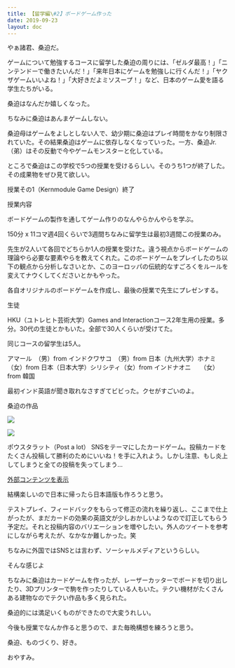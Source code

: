 ```yaml
---
title: 【留学編\#2】ボードゲーム作った
date: 2019-09-23
layout: doc
---
```


やぁ諸君、桑迫だ。

ゲームについて勉強するコースに留学した桑迫の周りには、「ゼルダ最高！」「ニンテンドーで働きたいんだ！」「来年日本にゲームを勉強しに行くんだ！」「ヤクザゲームいいよね！」「大好きだよミソスープ！」など、日本のゲーム愛を語る学生たちがいる。

桑迫はなんだか嬉しくなった。

ちなみに桑迫はあんまゲームしない。

桑迫母はゲームをよしとしない人で、幼少期に桑迫はプレイ時間をかなり制限されていた。その結果桑迫はゲームに依存しなくなっていった。一方、桑迫Jr.（弟）はその反動で今やゲームモンスターと化している。

ところで桑迫はこの学校で5つの授業を受けるらしい。そのうち1つが終了した。その成果物をぜひ見て欲しい。

授業その1（Kernmodule Game Design）終了

授業内容

ボードゲームの製作を通してゲーム作りのなんやらかんやらを学ぶ。

150分 x 11コマ週4回くらいで3週間ちなみに留学生は最初3週間この授業のみ。

先生が2人いて各回でどちらか1人の授業を受けた。違う視点からボードゲームの理論やら必要な要素やらを教えてくれた。このボードゲームをプレイしたのち以下の観点から分析しなさいとか、このヨーロッパの伝統的なすごろくをルールを変えてナウくしてくださいとかもやった。

各自オリジナルのボードゲームを作成し、最後の授業で先生にプレゼンする。

生徒

HKU（ユトレヒト芸術大学）Games and Interactionコース2年生用の授業。多分。30代の生徒とかもいた。全部で30人くらいが受けてた。

同じコースの留学生は5人。

アマール　（男）from インドクワサコ　（男）from 日本（九州大学）ホナミ　　（女）from 日本（日本大学）シリシティ（女）from インドナオニ　　（女）from 韓国

最初インド英語が聞き取れなさすぎてビビった。クセがすごいのよ。

桑迫の作品

![](https://chankuwa.com/wp-content/uploads/2019/09/box1-1024x768.jpg)

![](https://chankuwa.com/wp-content/uploads/2019/09/postalot1-1024x768.jpg)

ポウスタラット（Post a lot）
SNSをテーマにしたカードゲーム。投稿カードをたくさん投稿して勝利のためにいいね！を手に入れよう。しかし注意、もし炎上してしまうと全ての投稿を失ってしまう...

[外部コンテンツを表示](https://www.youtube.com/embed/RFCZtSS9VfA)

結構楽しいので日本に帰ったら日本語版も作ろうと思う。

テストプレイ、フィードバックをもらって修正の流れを繰り返し、ここまで仕上がったが、まだカードの効果の英語文が少しおかしいようなので訂正してもらう予定だ。それと投稿内容のバリエーションを増やしたい。外人のツイートを参考にしながら考えたが、なかなか難しかった。笑

ちなみに外国ではSNSとは言わず、ソーシャルメディアというらしい。

そんな感じよ

ちなみに桑迫はカードゲームを作ったが、レーザーカッターでボードを切り出したり、3Dプリンターで駒を作ったりしている人もいた。テクい機材がたくさんある建物なのでテクい作品も多く見られた。

桑迫的には満足いくものができたので大変うれしい。

今後も授業でなんか作ると思うので、また毎晩構想を練ろうと思う。

桑迫、ものづくり、好き。

おやすみ。